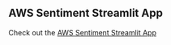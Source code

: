 ## AWS Sentiment Streamlit App

Check out the [AWS Sentiment Streamlit App](https://awsentiment.streamlit.app/)
